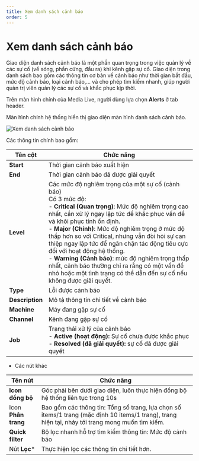 ```yaml
---
title: Xem danh sách cảnh báo
order: 5
---
```


# Xem danh sách cảnh báo

Giao diện danh sách cảnh báo  là một phần quan trọng trong việc quản lý về các sự cố (về sóng, phần cứng, đầu ra) khi kênh gặp sự cố. Giao diện trong danh sách bao gồm các thông tin cơ bản về cảnh báo như thời gian bắt đầu, mức độ cảnh báo, loại cảnh báo,... và cho phép tìm kiếm nhanh, giúp người quản trị viên quản lý các sự cố và khắc phục kịp thời.

Trên màn hình chính của Media Live, người dùng lựa chọn **Alerts** ở tab header.

Màn hình chính hệ thống hiển thị giao diện màn hình danh sách cảnh báo.

![Xem danh sách cảnh báo](/images/media-live/event-channel/view-alerts-list1.png)

Các thông tin chính bao gồm:

| Tên cột         | Chức năng                                                    |
| --------------- | ------------------------------------------------------------ |
| **Start**       | Thời gian cảnh báo xuất hiện                                 |
| **End**         | Thời gian cảnh báo đã được giải quyết                        |
| **Level**       | Các mức độ nghiêm trọng của một sự cố (cảnh báo) <br />Có 3 mức độ:<br />- **Critical (Quan trọng)**: Mức độ nghiêm trọng cao nhất, cần xử lý ngay lập tức để khắc phục vấn đề và khôi phục tính ổn định. <br />- **Major (Chính)**: Mức độ nghiêm trọng ở mức độ thấp hơn so với Critical, nhưng vẫn đòi hỏi sự can thiệp ngay lập tức để ngăn chặn tác động tiêu cực đối với hoạt động hệ thống.<br />- **Warning (Cảnh báo)**:  mức độ nghiêm trọng thấp nhất, cảnh báo thường chỉ ra rằng có một vấn đề nhỏ hoặc một tình trạng có thể dẫn đến sự cố nếu không được giải quyết. |
| **Type**        | Lỗi được cảnh báo                                            |
| **Description** | Mô tả thông tin chi tiết về cảnh báo                         |
| **Machine**     | Máy đang gặp sự cố                                           |
| **Channel**     | Kênh đang gặp sự cố                                          |
| **Job**         | Trạng thái xử lý của cảnh báo<br />- **Active (hoạt động):** Sự cố chưa được khắc phục<br />- **Resolved (đã giải quyết):** sự cố đã được giải quyết |

- Các nút khác

| Tên nút             | Chức năng                                                    |
| ------------------- | ------------------------------------------------------------ |
| **Icon đồng bộ**    | Góc phải bên dưới giao diện, luôn thực hiện đồng bộ hệ thống liên tục trong 10s |
| Icon **Phân trang** | Bao gồm các thông tin: Tổng số trang, lựa chọn số items/1 trang (mặc định 10 items/1 trang), trang hiện tại, nhảy tới trang mong muốn tìm kiếm. |
| **Quick filter**    | Bộ lọc nhanh hỗ trợ tìm kiếm thông tin: Mức độ cảnh báo      |
| Nút **Lọc***        | Thực hiện lọc các thông tin chi tiết hơn.                    |